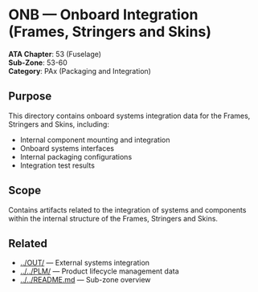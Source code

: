 # ONB — Onboard Integration (Frames, Stringers and Skins)

**ATA Chapter**: 53 (Fuselage)  
**Sub-Zone**: 53-60  
**Category**: PAx (Packaging and Integration)

## Purpose

This directory contains onboard systems integration data for the Frames, Stringers and Skins, including:
- Internal component mounting and integration
- Onboard systems interfaces
- Internal packaging configurations
- Integration test results

## Scope

Contains artifacts related to the integration of systems and components within the internal structure of the Frames, Stringers and Skins.

## Related

- [../OUT/](../OUT/) — External systems integration
- [../../PLM/](../../PLM/) — Product lifecycle management data
- [../../README.md](../../README.md) — Sub-zone overview
